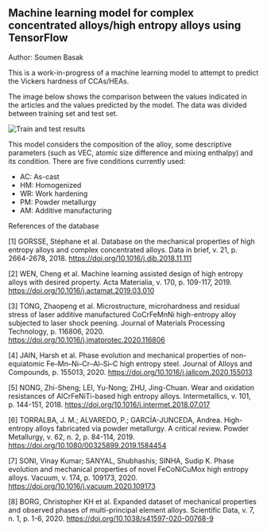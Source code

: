 ## Machine learning model for complex concentrated alloys/high entropy alloys using TensorFlow

Author: Soumen Basak

This is a work-in-progress of a machine learning model to attempt to predict the Vickers hardness of CCAs/HEAs.

The image below shows the comparison between the values indicated in the articles and the values predicted by the model. 
The data was divided between training set and test set. 

![Train and test results](https://github.com/fernandohcosta/CCAs-HEAs-machine-learning-model-using-TensorFlow/blob/main/images/Test%20train%20prediction%20experimental%20HV.png)

This model considers the composition of the alloy, some descriptive parameters (such as VEC, atomic size difference and mixing enthalpy) and its condition. There are five conditions currently used:
 - AC: As-cast
 - HM: Homogenized
 - WR: Work hardening
 - PM: Powder metallurgy
 - AM: Additive manufacturing
 
 
References of the database

[1] GORSSE, Stéphane et al. Database on the mechanical properties of high entropy alloys and complex concentrated alloys. Data in brief, v. 21, p. 2664-2678, 2018. https://doi.org/10.1016/j.dib.2018.11.111

[2] WEN, Cheng et al. Machine learning assisted design of high entropy alloys with desired property. Acta Materialia, v. 170, p. 109-117, 2019. https://doi.org/10.1016/j.actamat.2019.03.010

[3] TONG, Zhaopeng et al. Microstructure, microhardness and residual stress of laser additive manufactured CoCrFeMnNi high-entropy alloy subjected to laser shock peening. Journal of Materials Processing Technology, p. 116806, 2020. https://doi.org/10.1016/j.jmatprotec.2020.116806

[4] JAIN, Harsh et al. Phase evolution and mechanical properties of non-equiatomic Fe–Mn–Ni–Cr–Al–Si–C high entropy steel. Journal of Alloys and Compounds, p. 155013, 2020. https://doi.org/10.1016/j.jallcom.2020.155013

[5] NONG, Zhi-Sheng; LEI, Yu-Nong; ZHU, Jing-Chuan. Wear and oxidation resistances of AlCrFeNiTi-based high entropy alloys. Intermetallics, v. 101, p. 144-151, 2018. https://doi.org/10.1016/j.intermet.2018.07.017

[6] TORRALBA, J. M.; ALVAREDO, P.; GARCÍA-JUNCEDA, Andrea. High-entropy alloys fabricated via powder metallurgy. A critical review. Powder Metallurgy, v. 62, n. 2, p. 84-114, 2019. https://doi.org/10.1080/00325899.2019.1584454

[7] SONI, Vinay Kumar; SANYAL, Shubhashis; SINHA, Sudip K. Phase evolution and mechanical properties of novel FeCoNiCuMox high entropy alloys. Vacuum, v. 174, p. 109173, 2020. https://doi.org/10.1016/j.vacuum.2020.109173

[8] BORG, Christopher KH et al. Expanded dataset of mechanical properties and observed phases of multi-principal element alloys. Scientific Data, v. 7, n. 1, p. 1-6, 2020. https://doi.org/10.1038/s41597-020-00768-9
